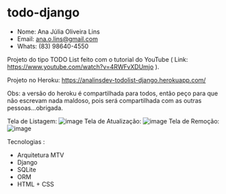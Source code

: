 # todo-django

- Nome: Ana Júlia Oliveira Lins
- Email: ana.o.lins@gmail.com
- Whats: (83) 98640-4550

Projeto do tipo TODO List feito com o tutorial do YouTube ( Link: https://www.youtube.com/watch?v=4RWFvXDUmjo ).

Projeto no Heroku:   https://analinsdev-todolist-django.herokuapp.com/

Obs: a versão do heroku é compartilhada para todos, então peço para que não escrevam nada maldoso, pois será compartilhada com as outras pessoas...obrigada.

Tela de Listagem: 
![image](https://user-images.githubusercontent.com/60307596/102511857-0d5e6a80-4068-11eb-8cc3-2bd676c13f6d.png)
Tela de Atualização: 
![image](https://user-images.githubusercontent.com/60307596/102511949-2bc46600-4068-11eb-9f31-12a0f995cf2b.png)
Tela de Remoção: 
![image](https://user-images.githubusercontent.com/60307596/102512019-44348080-4068-11eb-9423-89f1d6b6f109.png)




Tecnologias :
- Arquitetura MTV
- Django
- SQLite
- ORM
- HTML + CSS
